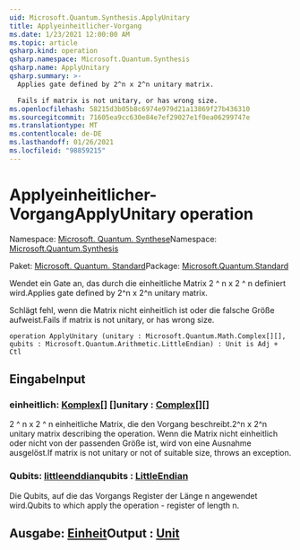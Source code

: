 ```yaml
---
uid: Microsoft.Quantum.Synthesis.ApplyUnitary
title: Applyeinheitlicher-Vorgang
ms.date: 1/23/2021 12:00:00 AM
ms.topic: article
qsharp.kind: operation
qsharp.namespace: Microsoft.Quantum.Synthesis
qsharp.name: ApplyUnitary
qsharp.summary: >-
  Applies gate defined by 2^n x 2^n unitary matrix.

  Fails if matrix is not unitary, or has wrong size.
ms.openlocfilehash: 58215d3b05b8c6974e979d21a13869f27b436310
ms.sourcegitcommit: 71605ea9cc630e84e7ef29027e1f0ea06299747e
ms.translationtype: MT
ms.contentlocale: de-DE
ms.lasthandoff: 01/26/2021
ms.locfileid: "98859215"
---
```

# <a name="applyunitary-operation"></a><span data-ttu-id="e8421-102">Applyeinheitlicher-Vorgang</span><span class="sxs-lookup"><span data-stu-id="e8421-102">ApplyUnitary operation</span></span>

<span data-ttu-id="e8421-103">Namespace: [Microsoft. Quantum. Synthese](xref:Microsoft.Quantum.Synthesis)</span><span class="sxs-lookup"><span data-stu-id="e8421-103">Namespace: [Microsoft.Quantum.Synthesis](xref:Microsoft.Quantum.Synthesis)</span></span>

<span data-ttu-id="e8421-104">Paket: [Microsoft. Quantum. Standard](https://nuget.org/packages/Microsoft.Quantum.Standard)</span><span class="sxs-lookup"><span data-stu-id="e8421-104">Package: [Microsoft.Quantum.Standard](https://nuget.org/packages/Microsoft.Quantum.Standard)</span></span>


<span data-ttu-id="e8421-105">Wendet ein Gate an, das durch die einheitliche Matrix 2 ^ n x 2 ^ n definiert wird.</span><span class="sxs-lookup"><span data-stu-id="e8421-105">Applies gate defined by 2^n x 2^n unitary matrix.</span></span>

<span data-ttu-id="e8421-106">Schlägt fehl, wenn die Matrix nicht einheitlich ist oder die falsche Größe aufweist.</span><span class="sxs-lookup"><span data-stu-id="e8421-106">Fails if matrix is not unitary, or has wrong size.</span></span>

```qsharp
operation ApplyUnitary (unitary : Microsoft.Quantum.Math.Complex[][], qubits : Microsoft.Quantum.Arithmetic.LittleEndian) : Unit is Adj + Ctl
```


## <a name="input"></a><span data-ttu-id="e8421-107">Eingabe</span><span class="sxs-lookup"><span data-stu-id="e8421-107">Input</span></span>

### <a name="unitary--complex"></a><span data-ttu-id="e8421-108">einheitlich: [Komplex](xref:Microsoft.Quantum.Math.Complex)[] []</span><span class="sxs-lookup"><span data-stu-id="e8421-108">unitary : [Complex](xref:Microsoft.Quantum.Math.Complex)[][]</span></span>

<span data-ttu-id="e8421-109">2 ^ n x 2 ^ n einheitliche Matrix, die den Vorgang beschreibt.</span><span class="sxs-lookup"><span data-stu-id="e8421-109">2^n x 2^n unitary matrix describing the operation.</span></span>
<span data-ttu-id="e8421-110">Wenn die Matrix nicht einheitlich oder nicht von der passenden Größe ist, wird von eine Ausnahme ausgelöst.</span><span class="sxs-lookup"><span data-stu-id="e8421-110">If matrix is not unitary or not of suitable size, throws an exception.</span></span>


### <a name="qubits--littleendian"></a><span data-ttu-id="e8421-111">Qubits: [littleenddian](xref:Microsoft.Quantum.Arithmetic.LittleEndian)</span><span class="sxs-lookup"><span data-stu-id="e8421-111">qubits : [LittleEndian](xref:Microsoft.Quantum.Arithmetic.LittleEndian)</span></span>

<span data-ttu-id="e8421-112">Die Qubits, auf die das Vorgangs Register der Länge n angewendet wird.</span><span class="sxs-lookup"><span data-stu-id="e8421-112">Qubits to which apply the operation - register of length n.</span></span>



## <a name="output--unit"></a><span data-ttu-id="e8421-113">Ausgabe: [Einheit](xref:microsoft.quantum.lang-ref.unit)</span><span class="sxs-lookup"><span data-stu-id="e8421-113">Output : [Unit](xref:microsoft.quantum.lang-ref.unit)</span></span>

